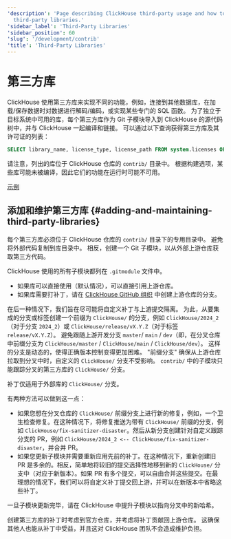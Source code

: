 ```yaml
---
'description': 'Page describing ClickHouse third-party usage and how to add and maintain
  third-party libraries.'
'sidebar_label': 'Third-Party Libraries'
'sidebar_position': 60
'slug': '/development/contrib'
'title': 'Third-Party Libraries'
---
```





# 第三方库

ClickHouse 使用第三方库来实现不同的功能，例如，连接到其他数据库，在加载/保存数据时对数据进行解码/编码，或实现某些专门的 SQL 函数。
为了独立于目标系统中可用的库，每个第三方库作为 Git 子模块导入到 ClickHouse 的源代码树中，并与 ClickHouse 一起编译和链接。
可以通过以下查询获得第三方库及其许可证的列表：

```sql
SELECT library_name, license_type, license_path FROM system.licenses ORDER BY library_name COLLATE 'en';
```

请注意，列出的库位于 ClickHouse 仓库的 `contrib/` 目录中。
根据构建选项，某些库可能未被编译，因此它们的功能在运行时可能不可用。

[示例](https://sql.clickhouse.com?query_id=478GCPU7LRTSZJBNY3EJT3)

## 添加和维护第三方库 {#adding-and-maintaining-third-party-libraries}

每个第三方库必须位于 ClickHouse 仓库的 `contrib/` 目录下的专用目录中。
避免将外部代码复制到库目录中。
相反，创建一个 Git 子模块，以从外部上游仓库获取第三方代码。

ClickHouse 使用的所有子模块都列在 `.gitmodule` 文件中。
- 如果库可以直接使用（默认情况），可以直接引用上游仓库。
- 如果库需要打补丁，请在 [ClickHouse GitHub 组织](https://github.com/ClickHouse) 中创建上游仓库的分支。

在后一种情况下，我们旨在尽可能将自定义补丁与上游提交隔离。
为此，从要集成的分支或标签创建一个前缀为 `ClickHouse/` 的分支，例如 `ClickHouse/2024_2`（对于分支 `2024_2`）或 `ClickHouse/release/vX.Y.Z`（对于标签 `release/vX.Y.Z`）。
避免跟随上游开发分支 `master`/ `main` / `dev`（即，在分叉仓库中前缀分支为 `ClickHouse/master` / `ClickHouse/main` / `ClickHouse/dev`）。
这样的分支是动态的，使得正确版本控制变得更加困难。
"前缀分支" 确保从上游仓库拉取到分叉中时，自定义的 `ClickHouse/` 分支不受影响。
`contrib/` 中的子模块只能跟踪分叉的第三方库的 `ClickHouse/` 分支。

补丁仅适用于外部库的 `ClickHouse/` 分支。

有两种方法可以做到这一点：
- 如果您想在分叉仓库的 `ClickHouse/` 前缀分支上进行新的修复，例如，一个卫生检查修复。在这种情况下，将修复推送为带有 `ClickHouse/` 前缀的分支，例如 `ClickHouse/fix-sanitizer-disaster`。然后从新分支创建针对自定义跟踪分支的 PR，例如 `ClickHouse/2024_2 <-- ClickHouse/fix-sanitizer-disaster`，并合并 PR。
- 如果您更新子模块并需要重新应用先前的补丁。在这种情况下，重新创建旧 PR 是多余的。相反，简单地将较旧的提交选择性地移到新的 `ClickHouse/` 分支中（对应于新版本）。如果 PR 有多个提交，可以自由合并这些提交。在最理想的情况下，我们可以将自定义补丁提交回上游，并可以在新版本中省略这些补丁。

一旦子模块更新完毕，请在 ClickHouse 中提升子模块以指向分叉中的新哈希。

创建第三方库的补丁时考虑到官方仓库，并考虑将补丁贡献回上游仓库。
这确保其他人也能从补丁中受益，并且这对 ClickHouse 团队不会造成维护负担。
